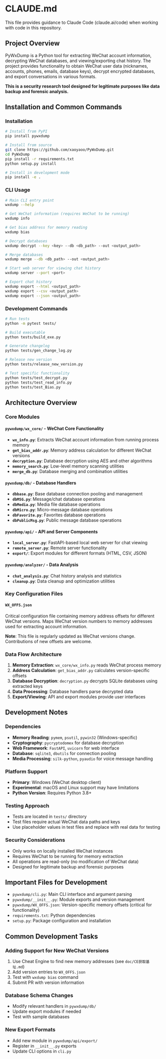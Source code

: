# CLAUDE.md

This file provides guidance to Claude Code (claude.ai/code) when working with code in this repository.

## Project Overview

PyWxDump is a Python tool for extracting WeChat account information, decrypting WeChat databases, and viewing/exporting chat history. The project provides functionality to obtain WeChat user data (nicknames, accounts, phones, emails, database keys), decrypt encrypted databases, and export conversations in various formats.

**This is a security research tool designed for legitimate purposes like data backup and forensic analysis.**

## Installation and Common Commands

### Installation
```bash
# Install from PyPI
pip install pywxdump

# Install from source
git clone https://github.com/xaoyaoo/PyWxDump.git
cd PyWxDump
pip install -r requirements.txt
python setup.py install

# Install in development mode
pip install -e .
```

### CLI Usage
```bash
# Main CLI entry point
wxdump --help

# Get WeChat information (requires WeChat to be running)
wxdump info

# Get bias address for memory reading
wxdump bias

# Decrypt databases
wxdump decrypt --key <key> --db <db_path> --out <output_path>

# Merge databases
wxdump merge --db <db_path> --out <output_path>

# Start web server for viewing chat history
wxdump server --port <port>

# Export chat history
wxdump export --html <output_path>
wxdump export --csv <output_path>
wxdump export --json <output_path>
```

### Development Commands
```bash
# Run tests
python -m pytest tests/

# Build executable
python tests/build_exe.py

# Generate changelog
python tests/gen_change_log.py

# Release new version
python tests/release_new_version.py

# Test specific functionality
python tests/test_decrypt.py
python tests/test_read_info.py
python tests/test_Bias.py
```

## Architecture Overview

### Core Modules

#### `pywxdump/wx_core/` - WeChat Core Functionality
- **`wx_info.py`**: Extracts WeChat account information from running process memory
- **`get_bias_addr.py`**: Memory address calculation for different WeChat versions
- **`decryption.py`**: Database decryption using AES and other algorithms
- **`memory_search.py`**: Low-level memory scanning utilities
- **`merge_db.py`**: Database merging and combination utilities

#### `pywxdump/db/` - Database Handlers
- **`dbbase.py`**: Base database connection pooling and management
- **`dbMSG.py`**: Message/chat database operations
- **`dbMedia.py`**: Media file database operations
- **`dbMicro.py`**: Micro-message database operations
- **`dbFavorite.py`**: Favorites database operations
- **`dbPublicMsg.py`**: Public message database operations

#### `pywxdump/api/` - API and Server Components
- **`local_server.py`**: FastAPI-based local web server for chat viewing
- **`remote_server.py`**: Remote server functionality
- **`export/`**: Export modules for different formats (HTML, CSV, JSON)

#### `pywxdump/analyzer/` - Data Analysis
- **`chat_analysis.py`**: Chat history analysis and statistics
- **`cleanup.py`**: Data cleanup and optimization utilities

### Key Configuration Files

#### `WX_OFFS.json`
Critical configuration file containing memory address offsets for different WeChat versions. Maps WeChat version numbers to memory addresses used for extracting account information.

**Note**: This file is regularly updated as WeChat versions change. Contributions of new offsets are welcome.

### Data Flow Architecture

1. **Memory Extraction**: `wx_core/wx_info.py` reads WeChat process memory
2. **Address Calculation**: `get_bias_addr.py` calculates version-specific offsets
3. **Database Decryption**: `decryption.py` decrypts SQLite databases using extracted keys
4. **Data Processing**: Database handlers parse decrypted data
5. **Export/Viewing**: API and export modules provide user interfaces

## Development Notes

### Dependencies
- **Memory Reading**: `pymem`, `psutil`, `pywin32` (Windows-specific)
- **Cryptography**: `pycryptodomex` for database decryption
- **Web Framework**: `FastAPI`, `uvicorn` for web interface
- **Database**: `sqlite3`, `dbutils` for connection pooling
- **Media Processing**: `silk-python`, `pyaudio` for voice message handling

### Platform Support
- **Primary**: Windows (WeChat desktop client)
- **Experimental**: macOS and Linux support may have limitations
- **Python Version**: Requires Python 3.8+

### Testing Approach
- Tests are located in `tests/` directory
- Test files require actual WeChat data paths and keys
- Use placeholder values in test files and replace with real data for testing

### Security Considerations
- Only works on locally installed WeChat instances
- Requires WeChat to be running for memory extraction
- All operations are read-only (no modification of WeChat data)
- Designed for legitimate backup and forensic purposes

## Important Files for Development

- `pywxdump/cli.py`: Main CLI interface and argument parsing
- `pywxdump/__init__.py`: Module exports and version management
- `pywxdump/WX_OFFS.json`: Version-specific memory offsets (critical for functionality)
- `requirements.txt`: Python dependencies
- `setup.py`: Package configuration and installation

## Common Development Tasks

### Adding Support for New WeChat Versions
1. Use Cheat Engine to find new memory addresses (see `doc/CE获取基址.md`)
2. Add version entries to `WX_OFFS.json`
3. Test with `wxdump bias` command
4. Submit PR with version information

### Database Schema Changes
- Modify relevant handlers in `pywxdump/db/`
- Update export modules if needed
- Test with sample databases

### New Export Formats
- Add new module in `pywxdump/api/export/`
- Register in `__init__.py` exports
- Update CLI options in `cli.py`